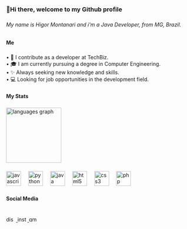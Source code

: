<h3 align="left">👋Hi there, welcome to my Github profile</h3>

###

<h6 align="left">My name is Higor Montanari and i'm a Java Developer, from MG, Brazil.</h6>

###

<h4 align="left">Me</h4>

###

<p align="left">• 🔭  I contribute as a developer at TechBiz.<br>• 🎓  I am currently pursuing a degree in Computer Engineering.<br>• ✨ Always seeking new knowledge and skills.<br>• 💻 Looking for job opportunities in the development field.</p>

###

<h4 align="left">My Stats</h4>

###

<div align="left">
  <img src="https://github-readme-stats.vercel.app/api/top-langs?username=AdrianGKS&locale=en&hide_title=false&layout=compact&card_width=320&langs_count=5&theme=gruvbox_light&hide_border=false&order=2" height="150" alt="languages graph"  />
</div>

###

<div align="left">
  <img src="https://cdn.jsdelivr.net/gh/devicons/devicon/icons/javascript/javascript-original.svg" height="40" alt="javascript logo"  />
  <img width="12" />
  <img src="https://cdn.jsdelivr.net/gh/devicons/devicon/icons/python/python-original.svg" height="40" alt="python logo"  />
  <img width="12" />
  <img src="https://cdn.jsdelivr.net/gh/devicons/devicon/icons/java/java-original.svg" height="40" alt="java logo"  />
  <img width="12" />
  <img src="https://cdn.jsdelivr.net/gh/devicons/devicon/icons/html5/html5-original.svg" height="40" alt="html5 logo"  />
  <img width="12" />
  <img src="https://cdn.jsdelivr.net/gh/devicons/devicon/icons/css3/css3-original.svg" height="40" alt="css3 logo"  />
  <img width="12" />
  <img src="https://cdn.jsdelivr.net/gh/devicons/devicon/icons/php/php-original.svg" height="40" alt="php logo"  />
</div>

###

<h4 align="left">Social Media</h4>

###

<br clear="both">

<div align="left">
  <a href="Montanari" target="_blank">
    <img src="https://raw.githubusercontent.com/maurodesouza/profile-readme-generator/master/src/assets/icons/social/discord/default.svg" width="27" height="15" alt="discord logo"  />
  </a>
  <a href="https://www.instagram.com/montanarii_v/" target="_blank">
    <img src="https://raw.githubusercontent.com/maurodesouza/profile-readme-generator/master/src/assets/icons/social/instagram/default.svg" width="27" height="15" alt="instagram logo"  />
  </a>
  <a href="montanaridev@gmail.com" target="_blank">
    <img src="https://raw.githubusercontent.com/maurodesouza/profile-readme-generator/master/src/assets/icons/social/gmail/default.svg" width="27" height="15" alt="gmail logo"  />
  </a>
</div>

###
